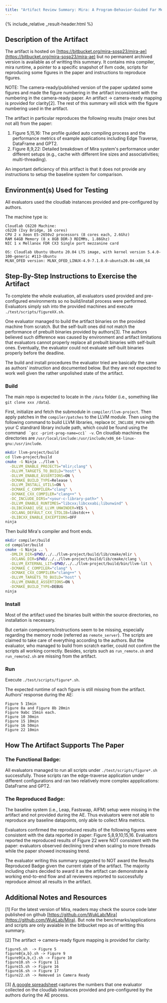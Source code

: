 ```yaml
---
title: "Artifact Review Summary: Mira: A Program-Behavior-Guided Far Memory System"
---
```


{% include_relative _result-header.html %}

## Description of the Artifact

The artifact is hosted on [https://bitbucket.org/mira-sosp23/mira-ae](https://bitbucket.org/mira-sosp23/mira-ae) but no permanent archived version is available as of writting this summary.
It contains mira compiler, mira runtime, a pointer to a specific snapshot of llvm code, scripts for reproducing some figures in the paper and instructions to reproduce figures.

NOTE: The camera-ready/published version of the paper updated some figures and made the figure numbering in the artifact inconsistent with the numbering in the camera-ready paper. An artifact -> camera-ready mapping is provided for clarity[2]. The rest of this summary will stick with the figure numbering used in the artifact.


The artifact in particular reproduces the following results (major ones but not all) from the paper:
1. Figure 5,15,16: The profile guided auto compiling process and the performance metrics of example applications including Edge Traverse, DataFrame and GPT2.
2. Figure 8,9,22: Detailed breakdown of Mira system's performance under different setups (e.g., cache with different line sizes and associativities; multi-threading).

An important deficiency of this artifact is that it does not provide any instructions to setup the baseline system for comparison.

## Environment(s) Used for Testing

All evaluators used the cloudlab instances provided and pre-configured by authors.

The machine type is:
```
Cloudlab C6220 Machine:
c6220 (Ivy Bridge, 16 cores)
CPU 2 x Xeon E5-2650v2 processors (8 cores each, 2.6Ghz)
RAM 64GB Memory (8 x 8GB DDR-3 RDIMMs, 1.86Ghz)
NIC 1 x Mellanox FDR CX3 Single port mezzanine card

OS: Cloudlab Ubuntu Ubuntu 20.04 LTS image, with kernel version 5.4.0-100-generic #113-Ubuntu
MLNX_OFED version: MLNX_OFED_LINUX-4.9-7.1.0.0-ubuntu20.04-x86_64
```

## Step-By-Step Instructions to Exercise the Artifact

To complete the whole evaluation, all evaluators used provided and pre-configured environments so no build/install process were performed.
Evaluators simply ssh into the provided machines and execute `./test/scripts/figureXX.sh`.

One evaluator managed to build the artifact binaries on the provided machine from scratch. But the self-built ones did not match the performance of prebuilt binaries provided by authors[3].
The authors believed such difference was caused by environment and artifact limitations that evaluators cannot properly replace all prebuilt binaries with self-built ones. Eventually, the evaluator could not evaluate self-built binaries properly before the deadline.

The build and install procedures the evaluator tried are basically the same as authors' instruction and documented below. But they are not expected to work well given the rather unpolished state of the artifact.

### Build
The main repo is expected to locate in the `/data` folder (i.e., something like `git clone xxx /data`).

First, initialize and fetch the submodule in `compiler/llvm-project`. Then apply patches in the `compiler/patches` to the LLVM module. Then using the following command to build LLVM libraries, replace `DC_INCLUDE_PATH` with your C standrard library include path, which could be found using the command `` `gcc -print-prog-name=cc1` -v``. On cloudlab machines the directories are `/usr/local/include:/usr/include/x86_64-linux-gnu:/usr/include`.

```sh
mkdir llvm-project/build
cd llvm-project/build
cmake -G Ninja ../llvm \
  -DLLVM_ENABLE_PROJECTS="mlir;clang" \
  -DLLVM_TARGETS_TO_BUILD="host" \
  -DLLVM_ENABLE_ASSERTIONS=ON \
  -DCMAKE_BUILD_TYPE=Release \
  -DLLVM_INSTALL_UTILS=ON \
  -DCMAKE_C_COMPILER="clang" \
  -DCMAKE_CXX_COMPILER="clang++" \
  -DC_INCLUDE_DIRS="<your-c-library-path>" \
  -DLLVM_ENABLE_RUNTIMES="libcxx;libcxxabi;libunwind" \
  -DLIBCXXABI_USE_LLVM_UNWINDER=YES \
  -DCLANG_DEFAULT_CXX_STDLIB=libstdc++ \
  -DLIBCXX_ENABLE_EXCEPTIONS=OFF
ninja
```

Then build Mira's compiler and front ends.

```sh
mkdir compiler/build
cd compiler/build
cmake -G Ninja .. \
  -DMLIR_DIR=$PWD/../../llvm-project/build/lib/cmake/mlir \
  -DCLANG_DIR=$PWD/../../llvm-project/build/lib/cmake/clang \
  -DLLVM_EXTERNAL_LIT=$PWD/../../llvm-project/build/bin/llvm-lit \
  -DCMAKE_C_COMPILER="clang" \
  -DCMAKE_CXX_COMPILER="clang++" \
  -DLLVM_TARGETS_TO_BUILD="host" \
  -DLLVM_ENABLE_ASSERTIONS=ON \
  -DCMAKE_BUILD_TYPE=DEBUG
ninja
```

### Install

Most of the artifact used the binaries built within the source directories, no installation is necessary.

But certain components/instructions seem to be missing, especially regarding the memory node (referred as `remote_server`).  The scripts are claimed to take care of everything according to the authors. But the evaluator, who managed to build from scratch earlier, could not confirm the scripts all working correctly. Besides, scripts such as `run_remote.sh` and `run_remote2.sh` are missing from the artifact.

### Run

Execute `./test/scripts/figure*.sh`.

The expected runtime of each figure is still missing from the artifact. Authors' response during the AE:
```
Figure 5 15min
Figure 8a and Figure 8b 20min
Figure 9abc 15min each.
Figure 10 30min
Figure 15 10min
Figure 16 50min
Figure 22 10min
```

## How The Artifact Supports The Paper

### The Functional Badge:

All evaluators managed to run all scripts under `./test/scripts/figure*.sh` successfully. Those scripts ran the edge-traverse application under different configurations and ran two relatively more complex appplications: DataFrame and GPT2.

### The Reproduced Badge:

The baseline system (i.e., Leap, Fastswap, AIFM) setup were missing in the artifact and not provided during the AE. Thus evaluators were not able to reproduce any baseline datapoints, only able to collect Mira metrics.

Evaluators confirmed the reproduced results of the following figures were consistent with the data reported in paper: Figure 5,8,9,10,15,16.
Evaluators reported the reproduced results of Figure 22 were NOT consistent with the paper: evaluators observed declining trend when scaling to more threads while the paper showed increasing trend.

The evaluator writing this summary suggested to NOT award the Results Reproduced Badge given the current state of the artifact. The majority including chairs decided to award it as the artifact can demonstrate a working end-to-end flow and all reviewers reported to successfully reproduce almost all results in the artifact.

## Additional Notes and Resources

[1] For the latest version of Mira, readers may check the source code later published on github [https://github.com/WukLab/Mira](https://github.com/WukLab/Mira). But note the benchmarks/applications and scripts are only avaiable in the bitbucket repo as of writting this summary.

[2] The artifact -> camera-ready figure mapping is provided for clarity:
```
figure5.sh  -> Figure 5
figure8{a,b}.sh -> Figure 9
figure9{a,b,c}.sh -> Figure 10
figure10.sh -> Figure 11
figure15.sh -> Figure 16
figure16.sh -> Figure 17
figure22.sh -> Removed in Camera Ready
```

[3] [A google spreadsheet](https://docs.google.com/spreadsheets/d/e/2PACX-1vS8oGIMDuSygYw2p1fjp9jiYSyEY1PfAM49QvxceAWN1xQnx4SM_a2GILNWNN5t1OicoCWLPXiRONLA/pubhtml) captures the numbers that one evaluator collected on the cloudlab instances provided and pre-configured by the authors during the AE process.
